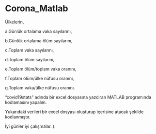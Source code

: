 # Corona_Matlab

  Ülkelerin, 
  
 a.Günlük ortalama vaka sayılarını, 
 
 b.Günlük ortalama ölüm sayılarını, 
 
 c.Toplam vaka sayılarını, 
 
 d.Toplam ölüm sayılarını, 
 
 e.Toplam ölüm/toplam vaka oranını, 
 
 f.Toplam ölüm/ülke nüfusu oranını,
 
 g.Toplam vaka/ülke nüfusu oranını. 
 
 “covid19stats” adında bir excel dosyasına yazdıran MATLAB programında kodlamasını yapalım.
 
 
 
 Yukarıdaki verileri bir excel dosyası oluşturup içerisine atacak şekilde kodlanmıştır.
 
 
 
 İyi günler iyi çalışmalar. (:

